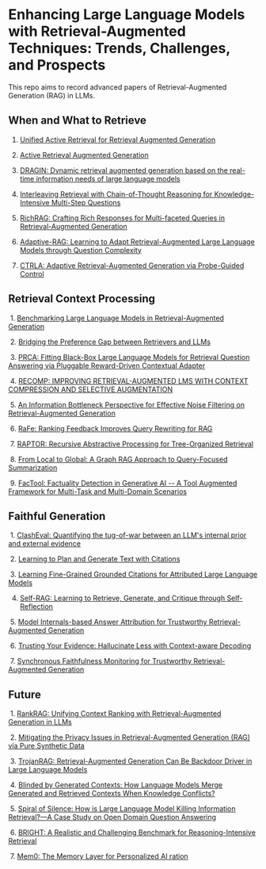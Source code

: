 # Enhancing Large Language Models with Retrieval-Augmented Techniques: Trends, Challenges, and Prospects

This repo aims to record advanced papers of Retrieval-Augmented Generation (RAG) in LLMs. 

## When and What to Retrieve

1.  [Unified Active Retrieval for Retrieval Augmented Generation](http://arxiv.org/abs/2406.12534 )

2.  [Active Retrieval Augmented Generation](https://arxiv.org/abs/2305.06983)

3.  [DRAGIN: Dynamic retrieval augmented generation based on the real-time information needs of large language models](https://arxiv.org/abs/2403.10081)

4.  [Interleaving Retrieval with Chain-of-Thought Reasoning for Knowledge-Intensive Multi-Step Questions](https://arxiv.org/pdf/2212.10509) 

5.  [RichRAG: Crafting Rich Responses for Multi-faceted Queries in Retrieval-Augmented Generation](https://arxiv.org/abs/2406.12566)

6.  [Adaptive-RAG: Learning to Adapt Retrieval-Augmented Large Language Models through Question Complexity](http://arxiv.org/abs/2403.14403)

7.  [CTRLA: Adaptive Retrieval-Augmented Generation via Probe-Guided Control](https://arxiv.org/pdf/2405.18727)

## Retrieval Context Processing

 1.  [Benchmarking Large Language Models in Retrieval-Augmented Generation](http://arxiv.org/abs/2309.01431)

 2.  [Bridging the Preference Gap between Retrievers and LLMs](http://arxiv.org/abs/2401.06954 )

 3.  [PRCA: Fitting Black-Box Large Language Models for Retrieval Question Answering via Pluggable Reward-Driven Contextual Adapter ](https://aclanthology.org/2023.emnlp-main.326)

 4.  [RECOMP: IMPROVING RETRIEVAL-AUGMENTED LMS WITH CONTEXT COMPRESSION AND SELECTIVE AUGMENTATION](https://arxiv.org/abs/2310.04408)

 5.  [An Information Bottleneck Perspective for Effective Noise Filtering on Retrieval-Augmented Generation](https://arxiv.org/abs/2406.01549) 

 6.  [RaFe: Ranking Feedback Improves Query Rewriting for RAG](http://arxiv.org/abs/2405.14431 )

 7.  [RAPTOR: Recursive Abstractive Processing for Tree-Organized Retrieval](https://arxiv.org/abs/2401.18059)

 8.  [From Local to Global: A Graph RAG Approach to Query-Focused Summarization](https://arxiv.org/pdf/2404.16130)

 9.  [FacTool: Factuality Detection in Generative AI -- A Tool Augmented Framework for Multi-Task and Multi-Domain Scenarios](https://arxiv.org/abs/2307.13528)

## Faithful Generation

 1.  [ClashEval: Quantifying the tug-of-war between an LLM's internal prior and external evidence](https://arxiv.org/abs/2404.10198v2)

 2.  [Learning to Plan and Generate Text with Citations](https://arxiv.org/abs/2404.03381)

 3.  [Learning Fine-Grained Grounded Citations for Attributed Large Language Models](https://openreview.net/forum?id=7atXKldh-r)
 
4.  [Self-RAG: Learning to Retrieve, Generate, and Critique through Self-Reflection](http://arxiv.org/abs/2310.11511)

 5.  [Model Internals-based Answer Attribution for Trustworthy Retrieval-Augmented Generation](https://arxiv.org/abs/2406.13663)

 6.  [Trusting Your Evidence: Hallucinate Less with Context-aware Decoding](https://aclanthology.org/2024.naacl-short.69/)

 7.  [Synchronous Faithfulness Monitoring for Trustworthy Retrieval-Augmented Generation](https://arxiv.org/abs/2406.13692)

## Future

 1.  [RankRAG: Unifying Context Ranking with Retrieval-Augmented Generation in LLMs](https://arxiv.org/abs/2407.02485v1)

 2.  [Mitigating the Privacy Issues in Retrieval-Augmented Generation (RAG) via Pure Synthetic Data](https://arxiv.org/pdf/2406.14773)

 3.  [TrojanRAG: Retrieval-Augmented Generation Can Be Backdoor Driver in Large Language Models](https://arxiv.org/abs/2405.13401)

 4.  [Blinded by Generated Contexts: How Language Models Merge Generated and Retrieved Contexts When Knowledge Conflicts?](https://arxiv.org/abs/2401.11911)

 5.  [Spiral of Silence: How is Large Language Model Killing Information Retrieval?—A Case Study on Open Domain Question Answering](https://arxiv.org/pdf/2404.10496 )

 6.  [BRIGHT: A Realistic and Challenging Benchmark for Reasoning-Intensive Retrieval](https://arxiv.org/abs/2407.12883)

 7.  [Mem0: The Memory Layer for Personalized AI ration](https://github.com/mem0ai/mem0)

     
